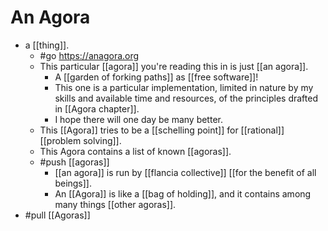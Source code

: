 # An Agora

- a [[thing]].
  - #go https://anagora.org
  - This particular [[agora]] you're reading this in is just [[an agora]].
    - A [[garden of forking paths]] as [[free software]]!
    - This one is a particular implementation, limited in nature by my skills and available time and resources, of the principles drafted in [[Agora chapter]].
    - I hope there will one day be many better.
  - This [[Agora]] tries to be a [[schelling point]] for [[rational]] [[problem solving]].
  - This Agora contains a list of known [[agoras]].
  - #push [[agoras]]
    - [[an agora]] is run by [[flancia collective]] [[for the benefit of all beings]].
    - An [[Agora]] is like a [[bag of holding]], and it contains among many things [[other agoras]].
- #pull [[Agoras]]



